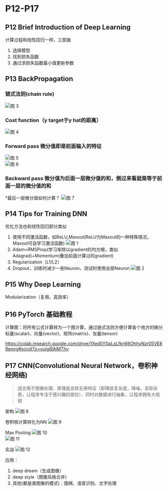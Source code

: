 # P12-P17

## P12 Brief Introduction of Deep Learning

计算过程和线性回归一样，三部曲

1. 选择模型
2. 找到损失函数
3. 通过求损失函数最小值更新参数

## P13 BackPropagation

### 链式法则(chain rule)

![图 3](images/P12-P17_2020-07-31_01-38-53.jpg)  

### Cost function（y target于y hat的距离）

![图 4](images/P12-P17_2020-07-31_01-40-03.jpg)  

### Forward pass 微分值即是前面输入的特征

![图 5](images/P12-P17_2020-07-31_01-42-27.jpg)  
![图 6](images/P12-P17_2020-07-31_01-42-31.jpg)  

### Backward pass 微分值为后面一层微分值的和，倒过来看就是等于前面一层的微分值的和

*最后一层微分值如何计算？
![图 7](images/P12-P17_2020-07-31_01-46-25.jpg)  

## P14 Tips for Training DNN

优化方法也和线性回归部分类似

1. 使用不同激活函数，如ReLU,Maxout(ReLU为Maxout的一种特殊情况，Maxout可自学习激活函数)
![图 1](images/P12-P17_2020-07-31_01-28-50.jpg)
2. Adam=RMSProp(学习率除以gradient的均方根，类似Adagrad)+Momentum(叠加前面计算过的gradient)
3. Regularization（L1/L2）
4. Dropout，训练时减少一些Neuron，测试时使用全部Neuron
![图 2](images/P12-P17_2020-07-31_01-37-36.jpg)  

## P15 Why Deep Learning

Modularization（复用，高效率）

## P16 PyTorch 基础教程

计算图：将所有公式计算转为一个图计算，通过链式法则方便计算各个地方的微分
标量(scalar)、向量(vector)、矩阵(matrix)、张量(tensor)

<https://colab.research.google.com/drive/1Xed5YSpLsLfkn66OhhyNzr05VE89enng#scrollTo=vuigjBAiMThv>

## P17 CNN(Convolutional Neural Network，卷积神经网络)

> 适合用于图像处理，原理是去除无用特征（即降低复杂度，降噪，去除杂质，让程序专注于感兴趣的部位），同时对数据进行抽象，让程序拥有大局观

架构
![图 8](images/P12-P17_2020-07-31_02-11-39.jpg)  

卷积核计算转化为NN
![图 9](images/P12-P17_2020-07-31_02-13-01.jpg)  

Max Pooling
![图 10](images/P12-P17_2020-07-31_03-46-45.jpg)  
![图 11](images/P12-P17_2020-07-31_03-46-58.jpg)  

实战
![图 12](images/P12-P17_2020-07-31_03-47-27.jpg)  

应用：

1. deep dream（生成图像）
2. deep style（图像风格合并）
3. 其他(都是类图像的模式)：围棋、语音识别、文字处理
